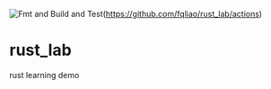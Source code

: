 ![Fmt and Build and Test](https://github.com/fqliao/rust_lab/workflows/Rust/badge.svg?branch=master&event=push)(https://github.com/fqliao/rust_lab/actions)

# rust_lab
rust learning demo

